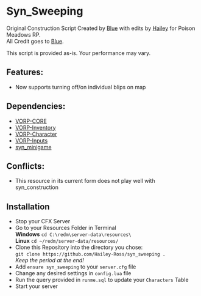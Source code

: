 # Syn_Sweeping
Original Construction Script Created by [Blue](https://github.com/kamelzarandah) with edits by [Hailey](https://github.com/Hailey-Ross) for Poison Meadows RP.  
All Credit goes to [Blue](https://github.com/kamelzarandah).  

This script is provided as-is. Your performance may vary.

## Features:
- Now supports turning off/on individual blips on map

## Dependencies:
- [VORP-CORE](https://github.com/VORPCORE/VORP-Core)
- [VORP-Inventory](https://github.com/VORPCORE/VORP-Inventory)
- [VORP-Character](https://github.com/VORPCORE/VORP-Character)
- [VORP-Inputs](https://github.com/VORPCORE/VORP-Inputs)
- [syn_minigame](https://discord.com/channels/777290543406776341/777295888543645716)

## Conflicts:
- This resource in its current form does not play well with syn_construction

## Installation
- Stop your CFX Server
- Go to your Resources Folder in Terminal  
**Windows** `cd C:\redm\server-data\resources\`  
**Linux** `cd ~/redm/server-data/resources/`
- Clone this Repository into the directory you chose:  
`git clone https://github.com/Hailey-Ross/syn_sweeping .`  
*Keep the period at the end!*
- Add `ensure syn_sweeping` to your `server.cfg` file
- Change any desired settings in `config.lua` file
- Run the query provided in `runme.sql` to update your `Characters` Table
- Start your server
